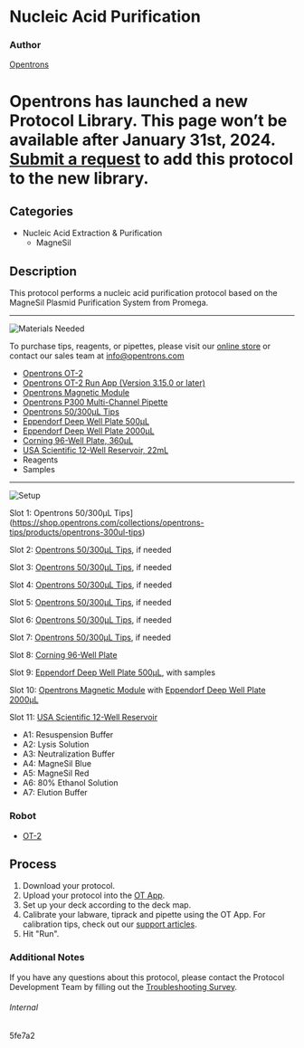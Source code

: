 # Nucleic Acid Purification

### Author
[Opentrons](https://opentrons.com/)


# Opentrons has launched a new Protocol Library. This page won’t be available after January 31st, 2024. [Submit a request](https://docs.google.com/forms/d/e/1FAIpQLSdYYp9QCKow4nn0KlCVsMS3HX0eJ0N9O7-erajKvcpT0lWbSg/viewform) to add this protocol to the new library.

## Categories
* Nucleic Acid Extraction & Purification
	* MagneSil


## Description
This protocol performs a nucleic acid purification protocol based on the MagneSil Plasmid Purification System from Promega.


---
![Materials Needed](https://s3.amazonaws.com/opentrons-protocol-library-website/custom-README-images/001-General+Headings/materials.png)

To purchase tips, reagents, or pipettes, please visit our [online store](https://shop.opentrons.com/) or contact our sales team at [info@opentrons.com](mailto:info@opentrons.com)

* [Opentrons OT-2](https://shop.opentrons.com/collections/ot-2-robot/products/ot-2)
* [Opentrons OT-2 Run App (Version 3.15.0 or later)](https://opentrons.com/ot-app/)
* [Opentrons Magnetic Module](https://shop.opentrons.com/collections/hardware-modules/products/magdeck)
* [Opentrons P300 Multi-Channel Pipette](https://shop.opentrons.com/collections/ot-2-pipettes)
* [Opentrons 50/300µL Tips](https://shop.opentrons.com/collections/opentrons-tips/products/opentrons-300ul-tips)
* [Eppendorf Deep Well Plate 500µL](https://online-shop.eppendorf.us/US-en/Laboratory-Consumables-44512/Plates-44516/Eppendorf-Deepwell-Plates-PF-55960.html)
* [Eppendorf Deep Well Plate 2000µL](https://online-shop.eppendorf.us/US-en/Laboratory-Consumables-44512/Plates-44516/Eppendorf-Deepwell-Plates-PF-55960.html)
* [Corning 96-Well Plate, 360µL](https://labware.opentrons.com/corning_96_wellplate_360ul_flat)
* [USA Scientific 12-Well Reservoir, 22mL](https://labware.opentrons.com/usascientific_12_reservoir_22ml/)
* Reagents
* Samples


---
![Setup](https://s3.amazonaws.com/opentrons-protocol-library-website/custom-README-images/001-General+Headings/Setup.png)

Slot 1: Opentrons 50/300µL Tips](https://shop.opentrons.com/collections/opentrons-tips/products/opentrons-300ul-tips)

Slot 2: [Opentrons 50/300µL Tips](https://shop.opentrons.com/collections/opentrons-tips/products/opentrons-300ul-tips), if needed

Slot 3: [Opentrons 50/300µL Tips](https://shop.opentrons.com/collections/opentrons-tips/products/opentrons-300ul-tips), if needed

Slot 4: [Opentrons 50/300µL Tips](https://shop.opentrons.com/collections/opentrons-tips/products/opentrons-300ul-tips), if needed

Slot 5: [Opentrons 50/300µL Tips](https://shop.opentrons.com/collections/opentrons-tips/products/opentrons-300ul-tips), if needed

Slot 6: [Opentrons 50/300µL Tips](https://shop.opentrons.com/collections/opentrons-tips/products/opentrons-300ul-tips), if needed

Slot 7: [Opentrons 50/300µL Tips](https://shop.opentrons.com/collections/opentrons-tips/products/opentrons-300ul-tips), if needed

Slot 8: [Corning 96-Well Plate](https://labware.opentrons.com/corning_96_wellplate_360ul_flat)

Slot 9: [Eppendorf Deep Well Plate 500µL](https://online-shop.eppendorf.us/US-en/Laboratory-Consumables-44512/Plates-44516/Eppendorf-Deepwell-Plates-PF-55960.html), with samples

Slot 10: [Opentrons Magnetic Module](https://shop.opentrons.com/collections/hardware-modules/products/magdeck) with [Eppendorf Deep Well Plate 2000µL](https://online-shop.eppendorf.us/US-en/Laboratory-Consumables-44512/Plates-44516/Eppendorf-Deepwell-Plates-PF-55960.html)

Slot 11: [USA Scientific 12-Well Reservoir](https://labware.opentrons.com/usascientific_12_reservoir_22ml/)
* A1: Resuspension Buffer
* A2: Lysis Solution
* A3: Neutralization Buffer
* A4: MagneSil Blue
* A5: MagneSil Red
* A6: 80% Ethanol Solution
* A7: Elution Buffer


### Robot
* [OT-2](https://opentrons.com/ot-2)

## Process

1. Download your protocol.
2. Upload your protocol into the [OT App](https://opentrons.com/ot-app).
3. Set up your deck according to the deck map.
4. Calibrate your labware, tiprack and pipette using the OT App. For calibration tips, check out our [support articles](https://support.opentrons.com/en/collections/1559720-guide-for-getting-started-with-the-ot-2).
5. Hit "Run".

### Additional Notes
If you have any questions about this protocol, please contact the Protocol Development Team by filling out the [Troubleshooting Survey](https://protocol-troubleshooting.paperform.co/).

###### Internal
5fe7a2

